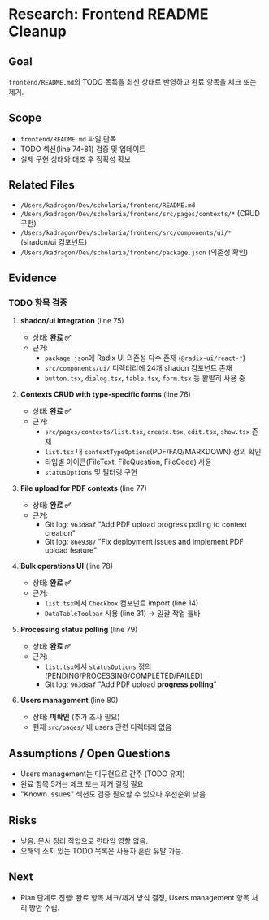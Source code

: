 # Research: Frontend README Cleanup

## Goal
`frontend/README.md`의 TODO 목록을 최신 상태로 반영하고 완료 항목을 체크 또는 제거.

## Scope
- `frontend/README.md` 파일 단독
- TODO 섹션(line 74-81) 검증 및 업데이트
- 실제 구현 상태와 대조 후 정확성 확보

## Related Files
- `/Users/kadragon/Dev/scholaria/frontend/README.md`
- `/Users/kadragon/Dev/scholaria/frontend/src/pages/contexts/*` (CRUD 구현)
- `/Users/kadragon/Dev/scholaria/frontend/src/components/ui/*` (shadcn/ui 컴포넌트)
- `/Users/kadragon/Dev/scholaria/frontend/package.json` (의존성 확인)

## Evidence

### TODO 항목 검증

1. **shadcn/ui integration** (line 75)
   - 상태: **완료 ✅**
   - 근거:
     - `package.json`에 Radix UI 의존성 다수 존재 (`@radix-ui/react-*`)
     - `src/components/ui/` 디렉터리에 24개 shadcn 컴포넌트 존재
     - `button.tsx`, `dialog.tsx`, `table.tsx`, `form.tsx` 등 활발히 사용 중

2. **Contexts CRUD with type-specific forms** (line 76)
   - 상태: **완료 ✅**
   - 근거:
     - `src/pages/contexts/list.tsx`, `create.tsx`, `edit.tsx`, `show.tsx` 존재
     - `list.tsx` 내 `contextTypeOptions`(PDF/FAQ/MARKDOWN) 정의 확인
     - 타입별 아이콘(FileText, FileQuestion, FileCode) 사용
     - `statusOptions` 및 필터링 구현

3. **File upload for PDF contexts** (line 77)
   - 상태: **완료 ✅**
   - 근거:
     - Git log: `963d8af` "Add PDF upload progress polling to context creation"
     - Git log: `86e9387` "Fix deployment issues and implement PDF upload feature"

4. **Bulk operations UI** (line 78)
   - 상태: **완료 ✅**
   - 근거:
     - `list.tsx`에서 `Checkbox` 컴포넌트 import (line 14)
     - `DataTableToolbar` 사용 (line 31) → 일괄 작업 툴바

5. **Processing status polling** (line 79)
   - 상태: **완료 ✅**
   - 근거:
     - `list.tsx`에서 `statusOptions` 정의 (PENDING/PROCESSING/COMPLETED/FAILED)
     - Git log: `963d8af` "Add PDF upload **progress polling**"

6. **Users management** (line 80)
   - 상태: **미확인** (추가 조사 필요)
   - 현재 `src/pages/` 내 users 관련 디렉터리 없음

## Assumptions / Open Questions
- Users management는 미구현으로 간주 (TODO 유지)
- 완료 항목 5개는 체크 또는 제거 결정 필요
- "Known Issues" 섹션도 검증 필요할 수 있으나 우선순위 낮음

## Risks
- 낮음. 문서 정리 작업으로 런타임 영향 없음.
- 오해의 소지 있는 TODO 목록은 사용자 혼란 유발 가능.

## Next
- Plan 단계로 진행: 완료 항목 체크/제거 방식 결정, Users management 항목 처리 방안 수립.
